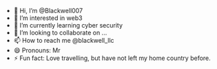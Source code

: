 - 👋 Hi, I’m @Blackwell007
- 👀 I’m interested in web3
- 🌱 I’m currently learning cyber security
- 💞️ I’m looking to collaborate on ...
- 📫 How to reach me @blackwell_llc
- 😄 Pronouns: Mr
- ⚡ Fun fact: Love travelling, but have not left my home country before.

<!---
Blackwell007/Blackwell007 is a ✨ special ✨ repository because its `README.md` (this file) appears on your GitHub profile.
You can click the Preview link to take a look at your changes.
--->
